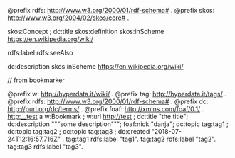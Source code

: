 
@prefix rdfs: <http://www.w3.org/2000/01/rdf-schema#> .
@prefix skos: <http://www.w3.org/2004/02/skos/core#> .


<uri> skos:Concept ;
dc:title
skos:definition
skos:inScheme <https://en.wikipedia.org/wiki/>

rdfs:label
rdfs:seeAlso

dc:description
skos:inScheme <https://en.wikipedia.org/wiki/>


// from bookmarker

@prefix w: <http://hyperdata.it/wiki/> .
@prefix tag: <http://hyperdata.it/tags/> .
@prefix rdfs: <http://www.w3.org/2000/01/rdf-schema#> .
@prefix dc: <http://purl.org/dc/terms/> .
@prefix foaf: <http://xmlns.com/foaf/0.1/> .
<http:__test> a w:Bookmark ;
w:url <http://test> ;
dc:title "the title";
dc:description """some description""";
foaf:nick "danja";
dc:topic tag:tag1 ;
dc:topic tag:tag2 ;
dc:topic tag:tag3 ;
dc:created "2018-07-24T12:16:57.716Z" .
tag:tag1 rdfs:label "tag1".
tag:tag2 rdfs:label "tag2".
tag:tag3 rdfs:label "tag3".
